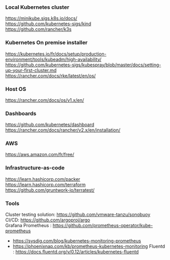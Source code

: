 ### Local Kubernetes cluster
https://minikube.sigs.k8s.io/docs/  
https://github.com/kubernetes-sigs/kind  
https://github.com/rancher/k3s  

### Kubernetes On premise installer
https://kubernetes.io/fr/docs/setup/production-environment/tools/kubeadm/high-availability/  
https://github.com/kubernetes-sigs/kubespray/blob/master/docs/setting-up-your-first-cluster.md  
https://rancher.com/docs/rke/latest/en/os/  

### Host OS
https://rancher.com/docs/os/v1.x/en/  

### Dashboards
https://github.com/kubernetes/dashboard  
https://rancher.com/docs/rancher/v2.x/en/installation/  

### AWS
https://aws.amazon.com/fr/free/  

### Infrastructure-as-code
https://learn.hashicorp.com/packer  
https://learn.hashicorp.com/terraform  
https://github.com/gruntwork-io/terratest/  

### Tools
Cluster testing solution: https://github.com/vmware-tanzu/sonobuoy  
CI/CD: https://github.com/argoproj/argo  
Grafana Prometheus : https://github.com/prometheus-operator/kube-prometheus 
- https://sysdig.com/blog/kubernetes-monitoring-prometheus
- https://phoenixnap.com/kb/prometheus-kubernetes-monitoring
Fluentd : https://docs.fluentd.org/v/0.12/articles/kubernetes-fluentd
